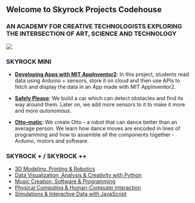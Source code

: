 ## Welcome to Skyrock Projects Codehouse

### AN ACADEMY FOR CREATIVE TECHNOLOGISTS EXPLORING THE INTERSECTION OF ART, SCIENCE AND TECHNOLOGY

![](http://skyrockprojects.com/wp-content/uploads/2017/06/Brain-2-e1499069018903.jpg)

### SKYROCK MINI
* **[Developing Apps with MIT AppInventor2](https://github.com/skyrockprojects/AppInventor2)**: In this project, students read data using Arduino + sensors, store it on cloud and then use APIs to fetch and display the data in an App made with MIT AppInventor2.

* **[Safely Please](https://github.com/skyrockprojects/safely-please)**: We build a car which can detect obstacles and find its way around them. Later on, we add more sensors to it to make it more and more _autonomous_.

* **[Otto-matic](https://github.com/skyrockprojects/otto-matic)**: We create Otto - a robot that can dance better than an average person. We learn how dance moves are encoded in lines of programming and how to assemble all the components together - Arduino, motors and software.



### SKYROCK + / SKYROCK ++
* [3D Modeling, Printing & Robotics]()
* [Data Visualization, Analysis & Creativity with Python]()
* [Music Creation, Software & Programming]()
* [Physical Computing & Human-Computer Interaction]()
* [Simulations & Interactive Data with JavaScript]()
